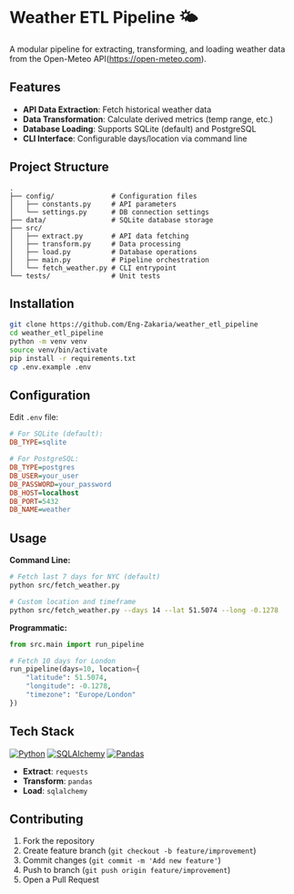 # Weather ETL Pipeline 🌤️

A modular pipeline for extracting, transforming, and loading weather data from the Open-Meteo API(https://open-meteo.com).

## Features

- **API Data Extraction**: Fetch historical weather data
- **Data Transformation**: Calculate derived metrics (temp range, etc.)
- **Database Loading**: Supports SQLite (default) and PostgreSQL
- **CLI Interface**: Configurable days/location via command line

## Project Structure

```plaintext
.
├── config/              # Configuration files
│   ├── constants.py     # API parameters
│   └── settings.py      # DB connection settings
├── data/                # SQLite database storage
├── src/
│   ├── extract.py       # API data fetching
│   ├── transform.py     # Data processing
│   ├── load.py          # Database operations
│   ├── main.py          # Pipeline orchestration
│   └── fetch_weather.py # CLI entrypoint
└── tests/               # Unit tests
```

## Installation

```bash
git clone https://github.com/Eng-Zakaria/weather_etl_pipeline
cd weather_etl_pipeline
python -m venv venv
source venv/bin/activate
pip install -r requirements.txt
cp .env.example .env
```

## Configuration

Edit `.env` file:

```ini
# For SQLite (default):
DB_TYPE=sqlite

# For PostgreSQL:
DB_TYPE=postgres
DB_USER=your_user
DB_PASSWORD=your_password
DB_HOST=localhost
DB_PORT=5432
DB_NAME=weather
```

## Usage

**Command Line:**
```bash
# Fetch last 7 days for NYC (default)
python src/fetch_weather.py

# Custom location and timeframe
python src/fetch_weather.py --days 14 --lat 51.5074 --long -0.1278
```

**Programmatic:**
```python
from src.main import run_pipeline

# Fetch 10 days for London
run_pipeline(days=10, location={
    "latitude": 51.5074,
    "longitude": -0.1278,
    "timezone": "Europe/London"
})
```

## Tech Stack

[![Python](https://img.shields.io/badge/Python-3.10%2B-blue)](https://python.org)
[![SQLAlchemy](https://img.shields.io/badge/SQLAlchemy-2.0-orange)](https://sqlalchemy.org)
[![Pandas](https://img.shields.io/badge/Pandas-1.5%2B-green)](https://pandas.pydata.org)
- **Extract**: `requests`
- **Transform**: `pandas`
- **Load**: `sqlalchemy`

## Contributing

1. Fork the repository
2. Create feature branch (`git checkout -b feature/improvement`)
3. Commit changes (`git commit -m 'Add new feature'`)
4. Push to branch (`git push origin feature/improvement`)
5. Open a Pull Request
